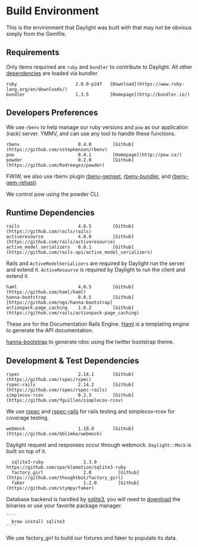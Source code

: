 # Build Environment

This is the environment that Daylight was built with that may not be obvious
simply from the Gemfile.

## Requirements

Only items requrired are `ruby` and `bundler` to contribute to Daylight.
All other [dependencies](#dependencies) are loaded via bundler.

    ruby                      2.0.0-p247   [Download](https://www.ruby-lang.org/en/downloads/)
    bundler                   1.3.5        [Homepage](http://bundler.io/)

## Developers Preferences

We use `rbenv` to help manage our ruby versions and `pow` as our application
(rack) server.  YMMV, and can use any tool to handle these functions.

    rbenv                      0.4.0        [Github](https://github.com/sstephenson/rbenv)
    pow                        0.4.1        [Homepage](http://pow.cx/)
    powder                     0.2.0        [Github](https://github.com/Rodreegez/powder)

FWIW, we also use rbenv plugin
[rbenv-gemset](https://github.com/jf/rbenv-gemset),
[rbenv-bundler](https://github.com/carsomyr/rbenv-bundler), and
[rbenv-gem-rehash](https://github.com/sstephenson/rbenv-gem-rehash)

We control pow using the powder CLI.

## Runtime Dependencies

    rails                      4.0.5        [Github](https://github.com/rails/rails)
    activeresource             4.0.0        [Github](https://github.com/rails/activeresource)
    active_model_serializers   0.8.1        [Github](https://github.com/rails-api/active_model_serializers)

Rails and `ActiveModelSerializers` are required by Daylight run the server and extend it.
`ActiveResource` is required by Daylight to run the client and extend it.

    haml                       4.0.5        [Github](https://github.com/haml/haml)
    hanna-bootstrap            0.0.5        [Github][https://github.com/ngs/hanna-bootstrap]
    actionpack-page_caching    1.0.2        [Github](https://github.com/rails/actionpack-page_caching)

These are for the Documentation Rails Engine.  [Haml](haml.info) is a
templating engine to generate the API documentation.

[hanna-bootstrap](https://github.com/ngs/hanna-bootstrap) to generate
rdoc using the twitter bootstrap theme.

## Development & Test Dependencies

    rspec                      2.14.1       [Github](https://github.com/rspec/rspec)
    rspec-rails                2.14.2       [Github](https://github.com/rspec/rspec-rails)
    simplecov-rcov             0.2.3        [Github](https://github.com/fguillen/simplecov-rcov)

We use [rspec](https://www.relishapp.com/rspec/) and
[rspec-rails](https://www.relishapp.com/rspec/rspec-rails/docs)
for rails testing and simplecov-rcov for coverage testing.

    webmock                    1.18.0       [Github](https://github.com/bblimke/webmock)

Daylight request and responses occur through webmock.
`Daylight::Mock` is built on top of it.

  ````
    sqlite3-ruby               1.3.9        https://github.com/sparklemotion/sqlite3-ruby
    factory_girl               2.0          [Github](https://github.com/thoughtbot/factory_girl)
    faker                      1.2.0        [Github](https://github.com/stympy/faker)
  ````

Database backend is handled by [sqlite3](https://www.sqlite.org/),
you will need to [download](https://www.sqlite.org/download.html)
the binaries or use your favorite package manager.

    ````
      brew install sqlite3
    ````

We use factory_girl to build our fixtures and faker to populate its data.
